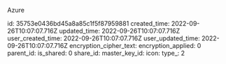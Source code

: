 Azure

id: 35753e0436bd45a8a85c1f5f87959881
created_time: 2022-09-26T10:07:07.716Z
updated_time: 2022-09-26T10:07:07.716Z
user_created_time: 2022-09-26T10:07:07.716Z
user_updated_time: 2022-09-26T10:07:07.716Z
encryption_cipher_text: 
encryption_applied: 0
parent_id: 
is_shared: 0
share_id: 
master_key_id: 
icon: 
type_: 2
